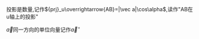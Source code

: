 投影是数量,记作${prj}_u\overrightarrow{AB}=|\vec a|\cos\alpha$,读作"AB在u轴上的投影"

$\overrightarrow a$同一方向的单位向量记作$\overrightarrow a^\circ$
